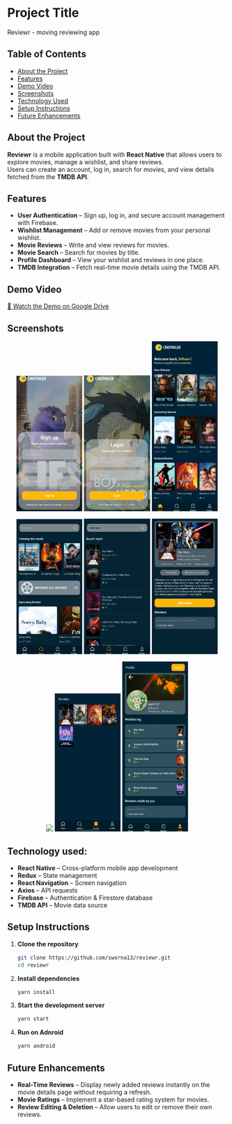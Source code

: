 # Project Title

Reviewr - moving reviewing app

## Table of Contents
- [About the Project](#about-the-project)
- [Features](#features)
- [Demo Video](#demo-video)
- [Screenshots](#screenshots)
- [Technology Used](#technology-used)
- [Setup Instructions](#setup-instructions)
- [Future Enhancements](#future-enhancements)



## About the Project

**Reviewr** is a mobile application built with **React Native** that allows users to explore movies, manage a wishlist, and share reviews.  
Users can create an account, log in, search for movies, and view details fetched from the **TMDB API**.


## Features
- **User Authentication** – Sign up, log in, and secure account management with Firebase.
- **Wishlist Management** – Add or remove movies from your personal wishlist.
- **Movie Reviews** – Write and view reviews for movies.
- **Movie Search** – Search for movies by title.
- **Profile Dashboard** – View your wishlist and reviews in one place.
- **TMDB Integration** – Fetch real-time movie details using the TMDB API.
  
## Demo Video
[🎥 Watch the Demo on Google Drive](https://drive.google.com/file/d/1DE9lXHSro0eE2mNAc4-9VPoz3JR2usbQ/preview)

## Screenshots
<p align="center">
  <img src="assets/signup.jpeg" width="30%" />
  <img src="assets/login.jpeg" width="30%" />
  <img src="assets/home.jpeg" width="30%" />
</p>

<p align="center">
  <img src="assets/search.jpeg" width="30%" />
  <img src="assets/searchresult.jpeg" width="30%" />
   <img src="assets/details.jpeg" width="30%" />
</p>

<p align="center">
  <img src="assets/add review.jpeg" width="30%" />
  <img src="assets/wishlist.jpeg" width="30%" />
   <img src="assets/profile.jpeg" width="30%" />
</p>

## Technology used:
- **React Native** – Cross-platform mobile app development
- **Redux** – State management
- **React Navigation** – Screen navigation
- **Axios** – API requests
- **Firebase** – Authentication & Firestore database
- **TMDB API** – Movie data source

## Setup Instructions
1. **Clone the repository**
   ```bash
   git clone https://github.com/sworna13/reviewr.git
   cd reviewr
2. **Install dependencies**
   ```bash
   yarn install
3. **Start the development server**
   ```bash
   yarn start
4. **Run on Adnroid**
   ```bash
   yarn android

## Future Enhancements

-  **Real-Time Reviews** – Display newly added reviews instantly on the movie details page without requiring a refresh.
-  **Movie Ratings** – Implement a star-based rating system for movies.
-  **Review Editing & Deletion** – Allow users to edit or remove their own reviews.



